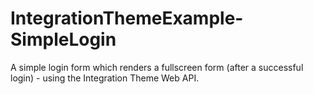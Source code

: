 # IntegrationThemeExample-SimpleLogin
A simple login form which renders a fullscreen form (after a successful login) - using the Integration Theme Web API.
